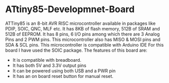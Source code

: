 # ATtiny85-Developmnet-Board

ATTiny85 is an 8-bit AVR RISC microcontroller available in packages like PDIP, SOIC, QNC, MLF etc. It has 8KB of flash memory, 512B of SRAM and 512B of EEPROM. It has 8 pins, 6 I/O pins among which there are 3 Analog Pins and 2 PWM pins. This microcontroller also has MISO & MOSI pins and SDA & SCL pins. This microcontroller is compatible with Arduino IDE
For this board I have used the SOIC package. The features of this board are:
*	It is compatible with breadboard.
*	It has both 5V and 3.3V output pins
*	It can be powered using both USB and a PWR pin
*	It has an on board reset button for manual reset.

